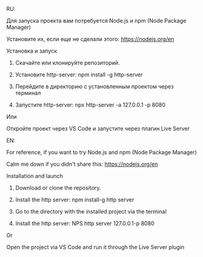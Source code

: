 RU:

Для запуска проекта вам потребуется Node.js и npm (Node Package Manager)

Установите их, если еще не сделали этого: https://nodejs.org/en

Установка и запуск

1. Скачайте или клонируйте репозиторий.

2. Установите http-server: npm install -g http-server
   
3. Перейдите в директорию с установленным проектом через терминал

4. Запустите http-server: npx http-server -a 127.0.0.1 -p 8080

Или

Откройте проект через VS Code и запустите через плагин Live Server 



EN:

For reference, if you want to try Node.js and npm (Node Package Manager)

Calm me down if you didn't share this: https://nodejs.org/en

Installation and launch

1. Download or clone the repository.

2. Install the http server: npm install-g http server
   
3. Go to the directory with the installed project via the terminal

4. Install the http server: NPS http server 127.0.0.1-p 8080

Or

Open the project via VS Code and run it through the Live Server plugin
